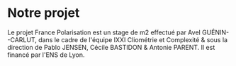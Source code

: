 # Notre projet


Le projet France Polarisation est un stage de m2 effectué par Avel GUÉNIN--CARLUT, dans le cadre de l'équipe IXXI Cliométrie et Complexité & sous la direction de Pablo JENSEN, Cécile BASTIDON & Antonie PARENT. Il est financé par l'ENS de Lyon.
